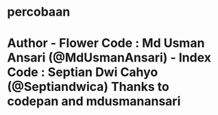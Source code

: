 # percobaan
# Author - Flower Code : Md Usman Ansari (@MdUsmanAnsari) - Index Code : Septian Dwi Cahyo (@Septiandwica)  Thanks to codepan and mdusmanansari
